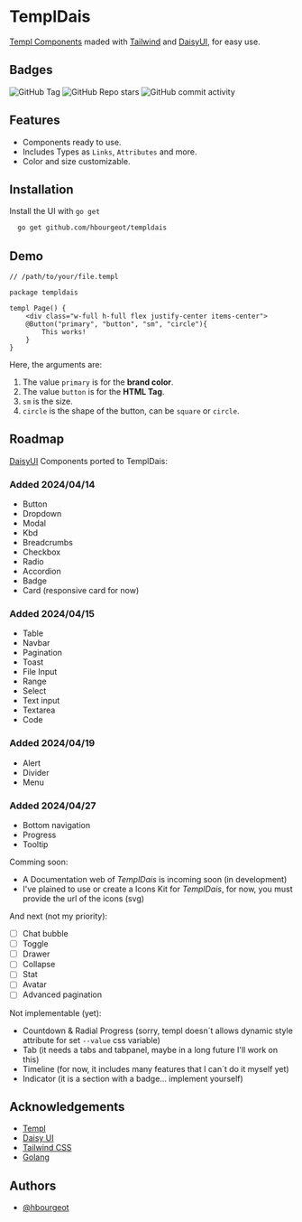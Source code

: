 
# TemplDais

[Templ Components](https://github.com/a-h/templ) maded with [Tailwind](https://tailwindcss.com) and [DaisyUI](https://daisyui.com), for easy use.


## Badges

![GitHub Tag](https://img.shields.io/github/v/tag/hbourgeot/templdais)
![GitHub Repo stars](https://img.shields.io/github/stars/hbourgeot/templdais)
![GitHub commit activity](https://img.shields.io/github/commit-activity/w/hbourgeot/templdais)



## Features

- Components ready to use.
- Includes Types as `Links`, `Attributes` and more.
- Color and size customizable.


## Installation

Install the UI with `go get`

```bash
  go get github.com/hbourgeot/templdais
```
    
## Demo

```gohtml
// /path/to/your/file.templ

package templdais

templ Page() {
    <div class="w-full h-full flex justify-center items-center">
    @Button("primary", "button", "sm", "circle"){
        This works!
    }
}
```

Here, the arguments are:
1. The value `primary` is for the **brand color**.
2. The value `button` is for the **HTML Tag**.
3. `sm` is the size.
4. `circle` is the shape of the button, can be `square` or `circle`.



## Roadmap

[DaisyUI](https://daisyui.com) Components ported to TemplDais:

### Added 2024/04/14

- Button
- Dropdown
- Modal
- Kbd
- Breadcrumbs
- Checkbox
- Radio
- Accordion
- Badge
- Card (responsive card for now)

### Added 2024/04/15

- Table
- Navbar
- Pagination
- Toast
- File Input
- Range
- Select
- Text input
- Textarea
- Code

### Added 2024/04/19

- Alert
- Divider
- Menu

### Added 2024/04/27

- Bottom navigation
- Progress
- Tooltip

Comming soon:

- A Documentation web of *TemplDais* is incoming soon (in development)
- I've plained to use or create a Icons Kit for *TemplDais*, for now, you must provide the url of the icons (svg)

And next (not my priority):

- [ ]  Chat bubble
- [ ]  Toggle
- [ ]  Drawer
- [ ]  Collapse
- [ ]  Stat
- [ ]  Avatar
- [ ]  Advanced pagination

Not implementable (yet):

- Countdown & Radial Progress (sorry, templ doesn´t allows dynamic style attribute for set `--value` css variable)
- Tab (it needs a tabs and tabpanel, maybe in a long future I'll work on this)
- Timeline (for now, it includes many features that I can´t do it myself yet)
- Indicator (it is a section with a badge... implement yourself)

## Acknowledgements

 - [Templ](https://github.com/a-h/templ)
 - [Daisy UI](https://daisyui.com)
 - [Tailwind CSS](https://tailwindcss.com)
 - [Golang](https://go.dev)


## Authors

- [@hbourgeot](https://www.github.com/hbourgeot)
